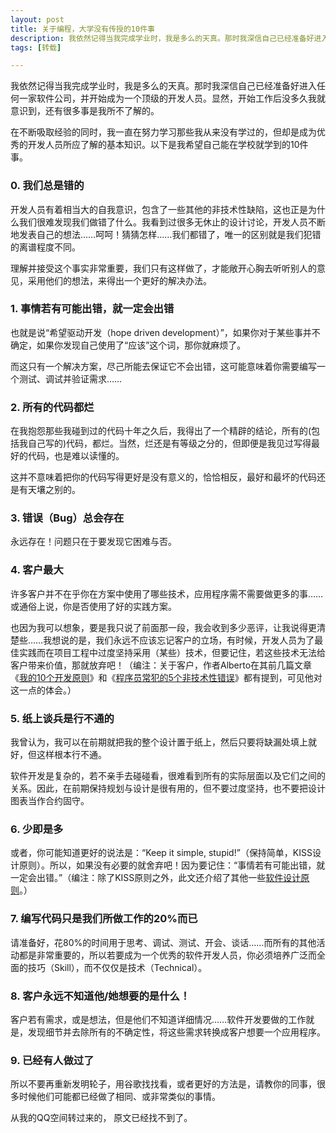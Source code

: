 ```yaml
---
layout: post
title: 关于编程，大学没有传授的10件事
description: 我依然记得当我完成学业时，我是多么的天真。那时我深信自己已经准备好进入任何一家软件公司，并开始成为一个顶级的开发人员。显然，开始工作后没多久我就意识到，还有很多事是我所不了解的。
tags: [转载]

---
```


我依然记得当我完成学业时，我是多么的天真。那时我深信自己已经准备好进入任何一家软件公司，并开始成为一个顶级的开发人员。显然，开始工作后没多久我就意识到，还有很多事是我所不了解的。

在不断吸取经验的同时，我一直在努力学习那些我从来没有学过的，但却是成为优秀的开发人员所应了解的基本知识。以下是我希望自己能在学校就学到的10件事。

### 0. 我们总是错的

开发人员有着相当大的自我意识，包含了一些其他的非技术性缺陷，这也正是为什么我们很难发现我们做错了什么。我看到过很多无休止的设计讨论，开发人员不断地发表自己的想法……呵呵！猜猜怎样……我们都错了，唯一的区别就是我们犯错的离谱程度不同。

理解并接受这个事实非常重要，我们只有这样做了，才能敞开心胸去听听别人的意见，采用他们的想法，来得出一个更好的解决办法。

### 1. 事情若有可能出错，就一定会出错

也就是说“希望驱动开发（hope driven development）”，如果你对于某些事并不确定，如果你发现自己使用了“应该”这个词，那你就麻烦了。

而这只有一个解决方案，尽己所能去保证它不会出错，这可能意味着你需要编写一个测试、调试并验证需求……

### 2. 所有的代码都烂

在我抱怨那些我碰到过的代码十年之久后，我得出了一个精辟的结论，所有的(包括我自己写的)代码，都烂。当然，烂还是有等级之分的，但即便是我见过写得最好的代码，也是难以读懂的。

这并不意味着把你的代码写得更好是没有意义的，恰恰相反，最好和最坏的代码还是有天壤之别的。

### 3. 错误（Bug）总会存在

永远存在！问题只在于要发现它困难与否。

### 4. 客户最大

许多客户并不在乎你在方案中使用了哪些技术，应用程序需不需要做更多的事……或通俗上说，你是否使用了好的实践方案。

也因为我可以想象，要是我只说了前面那一段，我会收到多少恶评，让我说得更清楚些……我想说的是，我们永远不应该忘记客户的立场，有时候，开发人员为了最佳实践而在项目工程中过度坚持采用（某些）技术，但要记住，若这些技术无法给客户带来价值，那就放弃吧！（编注：关于客户，作者Alberto在其前几篇文章《[我的10个开发原则](http://www.jobbole.com/entry.php/996)》和《[程序员常犯的5个非技术性错误](http://www.jobbole.com/entry.php/977)》都有提到，可见他对这一点的体会。）

### 5. 纸上谈兵是行不通的

我曾认为，我可以在前期就把我的整个设计置于纸上，然后只要将缺漏处填上就好，但这样根本行不通。

软件开发是复杂的，若不亲手去碰碰看，很难看到所有的实际层面以及它们之间的关系。因此，在前期保持规划与设计是很有用的，但不要过度坚持，也不要把设计图表当作合约固守。

### 6. 少即是多

或者，你可能知道更好的说法是：“Keep it simple, stupid!”（保持简单，KISS设计原则）。所以，如果没有必要的就舍弃吧！因为要记住：“事情若有可能出错，就一定会出错。”（编注：除了KISS原则之外，此文还介绍了其他一些[软件设计原则](http://www.jobbole.com/entry.php/685)。）

### 7. 编写代码只是我们所做工作的20%而已

请准备好，花80%的时间用于思考、调试、测试、开会、谈话……而所有的其他活动都是非常重要的，所以若要成为一个优秀的软件开发人员，你必须培养广泛而全面的技巧（Skill），而不仅仅是技术（Technical）。

### 8. 客户永远不知道他/她想要的是什么！

客户若有需求，或是想法，但是他们不知道详细情况……软件开发要做的工作就是，发现细节并去除所有的不确定性，将这些需求转换成客户想要一个应用程序。

### 9. 已经有人做过了

所以不要再重新发明轮子，用谷歌找找看，或者更好的方法是，请教你的同事，很多时候他们可能都已经做了相同、或非常类似的事情。

从我的QQ空间转过来的， 原文已经找不到了。

